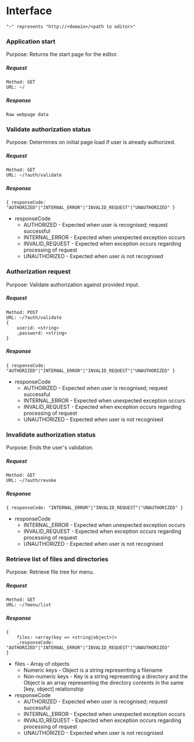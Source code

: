# Interface

`"~" represents "http://<domain>/<path to editor>"`

### Application start

Purpose: Returns the start page for the editor.

##### Request
```
Method: GET
URL: ~/
```
##### Response
```
Raw webpage data
```

### Validate authorization status

Purpose: Determines on initial page load if user is already authorized.

##### Request
```
Method: GET
URL: ~/?auth/validate
```
##### Response
```
{ responseCode: "AUTHORIZED"|"INTERNAL_ERROR"|"INVALID_REQUEST"|"UNAUTHORIZED" }
```
* responseCode
	* AUTHORIZED - Expected when user is recognised; request successful
	* INTERNAL_ERROR - Expected when unexpected exception occurs
	* INVALID_REQUEST - Expected when exception occurs regarding processing of request
	* UNAUTHORIZED - Expected when user is not recognised

### Authorization request

Purpose: Validate authorization against provided input.

##### Request
```
Method: POST
URL: ~/?auth/validate
{
	userid: <string>
	,password: <string>
}
```
##### Response
```
{ responseCode: "AUTHORIZED"|"INTERNAL_ERROR"|"INVALID_REQUEST"|"UNAUTHORIZED" }
```
* responseCode
	* AUTHORIZED - Expected when user is recognised; request successful
	* INTERNAL_ERROR - Expected when unexpected exception occurs
	* INVALID_REQUEST - Expected when exception occurs regarding processing of request
	* UNAUTHORIZED - Expected when user is not recognised

### Invalidate authorization status

Purpose: Ends the user's validation.

##### Request
```
Method: GET
URL: ~/?auth/revoke
```
##### Response
```
{ responseCode: "INTERNAL_ERROR"|"INVALID_REQUEST"|"UNAUTHORIZED" }
```
* responseCode
	* INTERNAL_ERROR - Expected when unexpected exception occurs
	* INVALID_REQUEST - Expected when exception occurs regarding processing of request
	* UNAUTHORIZED - Expected when user is not recognised

### Retrieve list of files and directories

Purpose: Retrieve file tree for menu.

##### Request
```
Method: GET
URL: ~/?menu/list
```
##### Response
```
{
	files: <array(key => <string|object>)>
	,responseCode: "AUTHORIZED"|"INTERNAL_ERROR"|"INVALID_REQUEST"|"UNAUTHORIZED"
}
```
* files - Array of objects
	* Numeric keys - Object is a string representing a filename
	* Non-numeric keys - Key is a string representing a directory and the Object is an array representing the directory contents in the same [key, object] relationship
* responseCode
	* AUTHORIZED - Expected when user is recognised; request successful
	* INTERNAL_ERROR - Expected when unexpected exception occurs
	* INVALID_REQUEST - Expected when exception occurs regarding processing of request
	* UNAUTHORIZED - Expected when user is not recognised
